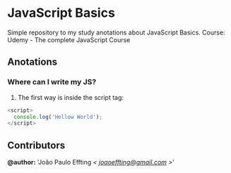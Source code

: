 # JavaScript Basics
Simple repository to my study anotations about JavaScript Basics.
Course: Udemy - The complete JavaScript Course

## Anotations

### Where can I write my JS?
1. The first way is inside the script tag:
```javascript
<script>
  console.log('Hellow World');
</script>
```


## Contributors

**@author:** 'João Paulo Effting *< [joaoeffting@gmail.com](mailto:joaoeffting@gmail.com) >*' 
